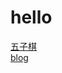 # hello 

[五子棋](https://HugueLiu.github.io/gobang.html)  
[blog](https://HugueLiu.github.io/blog/2018-11-15/ubuntu16.04_recovering_journal.html)